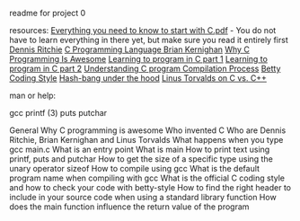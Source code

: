 readme for project 0

resources:
[Everything you need to know to start with C.pdf](https://s3.amazonaws.com/alx-intranet.hbtn.io/uploads/misc/2022/4/e0ccf91eec6b977a9e00ed384dc285df9c2772e3.pdf?X-Amz-Algorithm=AWS4-HMAC-SHA256&X-Amz-Credential=AKIARDDGGGOUSBVO6H7D%2F20240111%2Fus-east-1%2Fs3%2Faws4_request&X-Amz-Date=20240111T073450Z&X-Amz-Expires=86400&X-Amz-SignedHeaders=host&X-Amz-Signature=3a413047c884d5f746e365badfabc7d3df170293adeaad4dac442c60d31ddf42) - You do not have to learn everything in there yet, but make sure you read it entirely first
[Dennis Ritchie](https://en.wikipedia.org/wiki/Dennis_Ritchie)
[C Programming Language Brian Kernighan](https://www.youtube.com/watch?v=de2Hsvxaf8M)
[Why C Programming Is Awesome](https://www.youtube.com/watch?v=smGalmxPVYc)
[Learning to program in C part 1](https://www.youtube.com/watch?v=rk2fK2IIiiQ)
[Learning to program in C part 2](https://www.youtube.com/watch?v=FwpP_MsZWnU)
[Understanding C program Compilation Process](https://www.youtube.com/watch?v=VDslRumKvRA)
[Betty Coding Style](https://github.com/alx-tools/Betty/wiki)
[Hash-bang under the hood](https://twitter.com/unix_byte/status/1024147947393495040?s=21)
[Linus Torvalds on C vs. C++](https://harmful.cat-v.org/software/c++/linus)

man or help:

gcc
printf (3)
puts
putchar



General
Why C programming is awesome
Who invented C
Who are Dennis Ritchie, Brian Kernighan and Linus Torvalds
What happens when you type gcc main.c
What is an entry point
What is main
How to print text using printf, puts and putchar
How to get the size of a specific type using the unary operator sizeof
How to compile using gcc
What is the default program name when compiling with gcc
What is the official C coding style and how to check your code with betty-style
How to find the right header to include in your source code when using a standard library function
How does the main function influence the return value of the program

